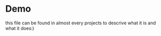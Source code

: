 # Demo

this file can be found in almost every projects to descrive what it is and what it does:)


